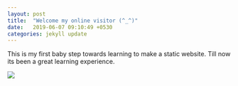 ```yaml
---
layout: post
title:  "Welcome my online visitor (^_^)"
date:   2019-06-07 09:10:49 +0530
categories: jekyll update
---
```


This is my first baby step towards learning to make a static website. Till now its been 
a great learning experience.

<img src="https://cdn.elearningindustry.com/wp-content/uploads/2018/05/how-animation-is-helpful-in-enhancing-enterprise-learning-e1526563117200.jpg">

<!-- {% highlight ruby %}  

#def print_hi(name)
#  puts "Hi, #{name}"   
#end
#print_hi('Tom')
#=> prints 'Hi, Tom' to STDOUT.
#{% endhighlight %}

Check out the [Jekyll docs][jekyll-docs] for more info on how to get the most out of Jekyll. File all bugs/feature requests at [Jekyll’s GitHub repo][jekyll-gh]. If you have questions, you can ask them on [Jekyll Talk][jekyll-talk].

[jekyll-docs]: https://jekyllrb.com/docs/home
[jekyll-gh]:   https://github.com/jekyll/jekyll
[jekyll-talk]: https://talk.jekyllrb.com/
 -->
